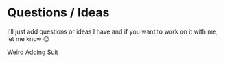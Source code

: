 # Questions / Ideas
I'll just add questions or ideas I have and if you want to work on it with me, let me know 😊

[Weird Adding Suit](/Weird-Adding-Suit.md)
